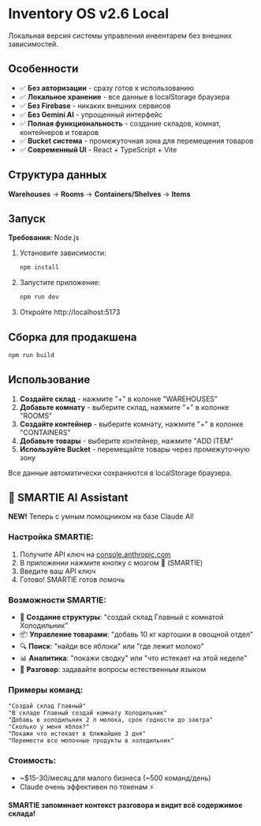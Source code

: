 # Inventory OS v2.6 Local

Локальная версия системы управления инвентарем без внешних зависимостей.

## Особенности

- ✅ **Без авторизации** - сразу готов к использованию
- ✅ **Локальное хранение** - все данные в localStorage браузера  
- ✅ **Без Firebase** - никаких внешних сервисов
- ✅ **Без Gemini AI** - упрощенный интерфейс
- ✅ **Полная функциональность** - создание складов, комнат, контейнеров и товаров
- ✅ **Bucket система** - промежуточная зона для перемещения товаров
- ✅ **Современный UI** - React + TypeScript + Vite

## Структура данных

**Warehouses** → **Rooms** → **Containers/Shelves** → **Items**

## Запуск

**Требования:** Node.js

1. Установите зависимости:
   ```bash
   npm install
   ```

2. Запустите приложение:
   ```bash
   npm run dev
   ```

3. Откройте http://localhost:5173

## Сборка для продакшена

```bash
npm run build
```

## Использование

1. **Создайте склад** - нажмите "+" в колонке "WAREHOUSES"
2. **Добавьте комнату** - выберите склад, нажмите "+" в колонке "ROOMS"  
3. **Создайте контейнер** - выберите комнату, нажмите "+" в колонке "CONTAINERS"
4. **Добавьте товары** - выберите контейнер, нажмите "ADD ITEM"
5. **Используйте Bucket** - перемещайте товары через промежуточную зону

Все данные автоматически сохраняются в localStorage браузера.

## 🤖 SMARTIE AI Assistant 

**NEW!** Теперь с умным помощником на базе Claude AI!

### Настройка SMARTIE:

1. Получите API ключ на [console.anthropic.com](https://console.anthropic.com/)
2. В приложении нажмите кнопку с мозгом 🧠 (SMARTIE)
3. Введите ваш API ключ
4. Готово! SMARTIE готов помочь

### Возможности SMARTIE:

- 🏢 **Создание структуры**: "создай склад Главный с комнатой Холодильник"
- 📦 **Управление товарами**: "добавь 10 кг картошки в овощной отдел"
- 🔍 **Поиск**: "найди все яблоки" или "где лежит молоко"
- 📊 **Аналитика**: "покажи сводку" или "что истекает на этой неделе"
- 💬 **Разговор**: задавайте вопросы естественным языком

### Примеры команд:

```
"Создай склад Главный"
"В складе Главный создай комнату Холодильник"  
"Добавь в холодильник 2 л молока, срок годности до завтра"
"Сколько у меня яблок?"
"Покажи что истекает в ближайшие 3 дня"
"Перемести все молочные продукты в холодильник"
```

### Стоимость:
- ~$15-30/месяц для малого бизнеса (~500 команд/день)
- Claude очень эффективен по токенам ⚡

**SMARTIE запоминает контекст разговора и видит всё содержимое склада!**
